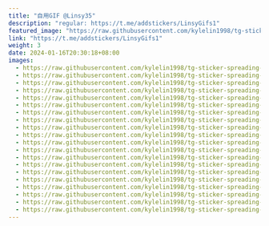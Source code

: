 ```yaml
---
title: "自用GIF @Linsy35"
description: "regular: https://t.me/addstickers/LinsyGifs1"
featured_image: "https://raw.githubusercontent.com/kylelin1998/tg-sticker-spreading-worldwide-images/main/img/93b13de7-3212-46b3-818a-7ea03e429870.jpg"
link: "https://t.me/addstickers/LinsyGifs1"
weight: 3
date: 2024-01-16T20:30:18+08:00
images:
  - https://raw.githubusercontent.com/kylelin1998/tg-sticker-spreading-worldwide-images/main/img/93b13de7-3212-46b3-818a-7ea03e429870.jpg
  - https://raw.githubusercontent.com/kylelin1998/tg-sticker-spreading-worldwide-images/main/img/b126ffbb-9c4a-460c-82d7-9e04069c742f.jpg
  - https://raw.githubusercontent.com/kylelin1998/tg-sticker-spreading-worldwide-images/main/img/7d278de2-a0e0-48b7-8eb3-95481e3c2ad2.jpg
  - https://raw.githubusercontent.com/kylelin1998/tg-sticker-spreading-worldwide-images/main/img/f96d6bc3-4e4b-4787-a6b9-1a9f60e545c5.jpg
  - https://raw.githubusercontent.com/kylelin1998/tg-sticker-spreading-worldwide-images/main/img/dd690214-8d26-4c87-9322-57866d029f7c.jpg
  - https://raw.githubusercontent.com/kylelin1998/tg-sticker-spreading-worldwide-images/main/img/e56956cb-d650-45d3-a39a-ee31a9fe2532.jpg
  - https://raw.githubusercontent.com/kylelin1998/tg-sticker-spreading-worldwide-images/main/img/5f447e3d-4b84-4aa6-ab28-6b19f6503caf.jpg
  - https://raw.githubusercontent.com/kylelin1998/tg-sticker-spreading-worldwide-images/main/img/315b615e-2f91-485f-903e-fb1907cb7972.jpg
  - https://raw.githubusercontent.com/kylelin1998/tg-sticker-spreading-worldwide-images/main/img/609dd106-52a7-4c42-b2a3-da839d4bd015.jpg
  - https://raw.githubusercontent.com/kylelin1998/tg-sticker-spreading-worldwide-images/main/img/093af57c-4638-464e-83a4-d8aa10da54a6.jpg
  - https://raw.githubusercontent.com/kylelin1998/tg-sticker-spreading-worldwide-images/main/img/b2445b16-8181-4996-b8a8-a0979da23534.jpg
  - https://raw.githubusercontent.com/kylelin1998/tg-sticker-spreading-worldwide-images/main/img/2489f9ae-6d01-4fb5-aeb8-508ec1bc1911.jpg
  - https://raw.githubusercontent.com/kylelin1998/tg-sticker-spreading-worldwide-images/main/img/92481497-a6f9-406f-8fd4-c2c094f5344f.jpg
  - https://raw.githubusercontent.com/kylelin1998/tg-sticker-spreading-worldwide-images/main/img/8acfa879-c52f-42a1-bb0d-ad3d2ef3f131.jpg
  - https://raw.githubusercontent.com/kylelin1998/tg-sticker-spreading-worldwide-images/main/img/97eafd38-ba16-4fe4-82e9-49b27b8b58e7.jpg
  - https://raw.githubusercontent.com/kylelin1998/tg-sticker-spreading-worldwide-images/main/img/fad61aa1-5e75-45c2-a901-1f386d6aa19a.jpg
  - https://raw.githubusercontent.com/kylelin1998/tg-sticker-spreading-worldwide-images/main/img/277a9c64-960d-457c-82c1-9a68b11278b4.jpg
  - https://raw.githubusercontent.com/kylelin1998/tg-sticker-spreading-worldwide-images/main/img/0babd741-53ca-4c0c-baa4-bafcd221d757.jpg
  - https://raw.githubusercontent.com/kylelin1998/tg-sticker-spreading-worldwide-images/main/img/53f8d7ca-dddb-4c0b-bd24-cbdb2b79477a.jpg
  - https://raw.githubusercontent.com/kylelin1998/tg-sticker-spreading-worldwide-images/main/img/940104e7-2f4d-4c3b-934c-3f3cc3108345.jpg
---
```

